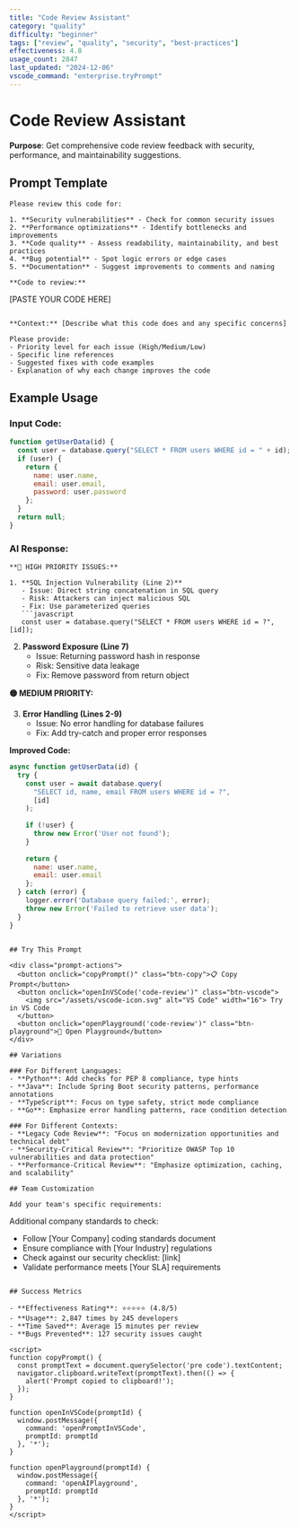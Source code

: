 ```yaml
---
title: "Code Review Assistant"
category: "quality"
difficulty: "beginner"
tags: ["review", "quality", "security", "best-practices"]
effectiveness: 4.8
usage_count: 2847
last_updated: "2024-12-06"
vscode_command: "enterprise.tryPrompt"
---
```


# Code Review Assistant

**Purpose**: Get comprehensive code review feedback with security, performance, and maintainability suggestions.

## Prompt Template

```
Please review this code for:

1. **Security vulnerabilities** - Check for common security issues
2. **Performance optimizations** - Identify bottlenecks and improvements  
3. **Code quality** - Assess readability, maintainability, and best practices
4. **Bug potential** - Spot logic errors or edge cases
5. **Documentation** - Suggest improvements to comments and naming

**Code to review:**
```
[PASTE YOUR CODE HERE]
```

**Context:** [Describe what this code does and any specific concerns]

Please provide:
- Priority level for each issue (High/Medium/Low)
- Specific line references
- Suggested fixes with code examples
- Explanation of why each change improves the code
```

## Example Usage

### Input Code:
```javascript
function getUserData(id) {
  const user = database.query("SELECT * FROM users WHERE id = " + id);
  if (user) {
    return {
      name: user.name,
      email: user.email,
      password: user.password
    };
  }
  return null;
}
```

### AI Response:
```
**🔴 HIGH PRIORITY ISSUES:**

1. **SQL Injection Vulnerability (Line 2)**
   - Issue: Direct string concatenation in SQL query
   - Risk: Attackers can inject malicious SQL
   - Fix: Use parameterized queries
   ```javascript
   const user = database.query("SELECT * FROM users WHERE id = ?", [id]);
   ```

2. **Password Exposure (Line 7)**
   - Issue: Returning password hash in response
   - Risk: Sensitive data leakage
   - Fix: Remove password from return object

**🟡 MEDIUM PRIORITY:**

3. **Error Handling (Lines 2-9)**
   - Issue: No error handling for database failures
   - Fix: Add try-catch and proper error responses

**Improved Code:**
```javascript
async function getUserData(id) {
  try {
    const user = await database.query(
      "SELECT id, name, email FROM users WHERE id = ?", 
      [id]
    );
    
    if (!user) {
      throw new Error('User not found');
    }
    
    return {
      name: user.name,
      email: user.email
    };
  } catch (error) {
    logger.error('Database query failed:', error);
    throw new Error('Failed to retrieve user data');
  }
}
```
```

## Try This Prompt

<div class="prompt-actions">
  <button onclick="copyPrompt()" class="btn-copy">📋 Copy Prompt</button>
  <button onclick="openInVSCode('code-review')" class="btn-vscode">
    <img src="/assets/vscode-icon.svg" alt="VS Code" width="16"> Try in VS Code
  </button>
  <button onclick="openPlayground('code-review')" class="btn-playground">🧪 Open Playground</button>
</div>

## Variations

### For Different Languages:
- **Python**: Add checks for PEP 8 compliance, type hints
- **Java**: Include Spring Boot security patterns, performance annotations
- **TypeScript**: Focus on type safety, strict mode compliance
- **Go**: Emphasize error handling patterns, race condition detection

### For Different Contexts:
- **Legacy Code Review**: "Focus on modernization opportunities and technical debt"
- **Security-Critical Review**: "Prioritize OWASP Top 10 vulnerabilities and data protection"
- **Performance-Critical Review**: "Emphasize optimization, caching, and scalability"

## Team Customization

Add your team's specific requirements:

```
Additional company standards to check:
- Follow [Your Company] coding standards document
- Ensure compliance with [Your Industry] regulations
- Check against our security checklist: [link]
- Validate performance meets [Your SLA] requirements
```

## Success Metrics

- **Effectiveness Rating**: ⭐⭐⭐⭐⭐ (4.8/5)
- **Usage**: 2,847 times by 245 developers
- **Time Saved**: Average 15 minutes per review
- **Bugs Prevented**: 127 security issues caught

<script>
function copyPrompt() {
  const promptText = document.querySelector('pre code').textContent;
  navigator.clipboard.writeText(promptText).then(() => {
    alert('Prompt copied to clipboard!');
  });
}

function openInVSCode(promptId) {
  window.postMessage({
    command: 'openPromptInVSCode',
    promptId: promptId
  }, '*');
}

function openPlayground(promptId) {
  window.postMessage({
    command: 'openAIPlayground',
    promptId: promptId
  }, '*');
}
</script>